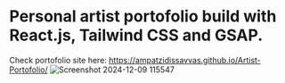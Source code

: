 # Personal artist portofolio build with React.js, Tailwind CSS and GSAP.

Check portofolio site here: https://ampatzidissavvas.github.io/Artist-Portofolio/
![Screenshot 2024-12-09 115547](https://github.com/user-attachments/assets/3c4ecc22-a00e-431d-9b6e-1bdb4c55f996)
